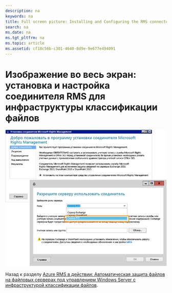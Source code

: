 ```yaml
---
description: na
keywords: na
title: Full screen picture: Installing and Configuring the RMS connector for FCI
search: na
ms.date: na
ms.tgt_pltfrm: na
ms.topic: article
ms.assetid: cf18c56b-c301-4640-8d9e-9e677e494091
---
```

# Изображение во весь экран: установка и настройка соединителя RMS для инфраструктуры классификации файлов
![](../Image/AzRMS_FCI_Connector.png)

Назад к разделу [Azure RMS в действии: Автоматическая защита файлов на файловых серверах под управлением Windows Server с инфраструктурой классификации файлов](http://technet.microsoft.com/library/jj585026.aspx).

